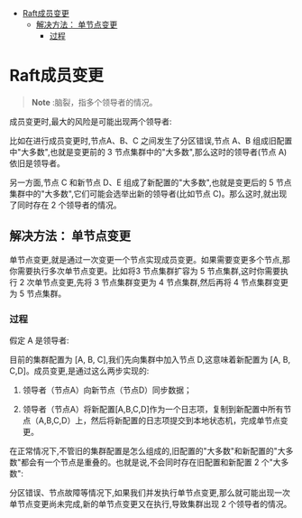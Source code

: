 -   [Raft成员变更](#raft成员变更)
    -   [解决方法：
        单节点变更](#解决方法-单节点变更)
        -   [过程](#过程)

# Raft成员变更

> **Note** :脑裂，指多个领导者的情况。

成员变更时,最大的风险是可能出现两个领导者:

比如在进行成员变更时,节点A、B、C 之间发生了分区错误,节点 A、B
组成旧配置中\"大多数\",也就是变更前的 3
节点集群中的"大多数",那么这时的领导者(节点 A)依旧是领导者。

另一方面,节点 C 和新节点 D、E 组成了新配置的\"大多数\",也就是变更后的 5
节点集群中的\"大多数\",它们可能会选举出新的领导者(比如节点
C)。那么这时,就出现了同时存在 2 个领导者的情况。

## 解决方法： 单节点变更

单节点变更,就是通过一次变更一个节点实现成员变更。如果需要变更多个节点,那你需要执行多次单节点变更。比如将3
节点集群扩容为 5 节点集群,这时你需要执行 2 次单节点变更,先将 3
节点集群变更为 4 节点集群,然后再将 4 节点集群变更为 5 节点集群。

### 过程

假定 A 是领导者:

目前的集群配置为 \[A, B, C\],我们先向集群中加入节点 D,这意味着新配置为
\[A, B, C,D\]。成员变更,是通过这么两步实现的:

1.  领导者（节点A）向新节点（节点D）同步数据；

2.  领导者（节点A）将新配置\[A,B,C,D\]作为一个日志项，复制到新配置中所有节点（A,B,C,D）上，然后将新配置的日志项提交到本地状态机，完成单节点变更。

在正常情况下,不管旧的集群配置是怎么组成的,旧配置的"大多数"和新配置的"大多数"都会有一个节点是重叠的。也就是说,不会同时存在旧配置和新配置
2 个"大多数":

分区错误、节点故障等情况下,如果我们并发执行单节点变更,那么就可能出现一次单节点变更尚未完成,新的单节点变更又在执行,导致集群出现
2 个领导者的情况。
